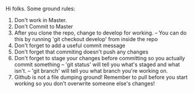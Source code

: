 Hi folks. Some ground rules:

1) Don't work in Master.
2) Don't Commit to Master
3) After you clone the repo, change to develop for working.
	– You can do this by running 'git checkout develop' from inside the repo
4) Don't forget to add a useful commit message
5) Don't forget that commiting doesn't push any changes
6) Don't forget to stage your changes before committing so you actually commit something
	– 'git status' will tell you what's staged and what isn't.
	– 'git branch' will tell you what branch you're working on.
7) Github is not a file dumping ground! Remember to pull before you start working so you don't overwrite someone else's changes! 